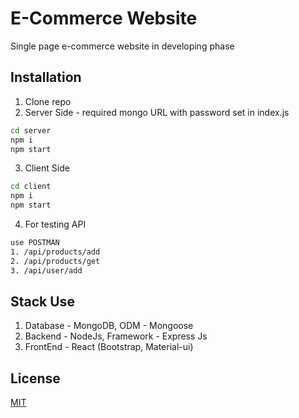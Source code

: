# E-Commerce Website

Single page e-commerce website in developing phase

## Installation
1.  Clone repo
2.  Server Side - required mongo URL with password set in index.js

```bash
cd server
npm i 
npm start
```
3. Client Side

```bash
cd client
npm i 
npm start
```
4. For testing API
```bash
use POSTMAN
1. /api/products/add
2. /api/products/get
3. /api/user/add
```


## Stack Use
1. Database - MongoDB, ODM - Mongoose
2. Backend - NodeJs, Framework - Express Js
3. FrontEnd - React (Bootstrap, Material-ui)

## License
[MIT](https://choosealicense.com/licenses/mit/)
